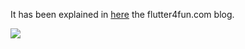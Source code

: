 It has been explained in [here](https://flutter4fun.com/ui-challenge-2-gaming-app-design-by-nevil-suresh-part-2-2/) the flutter4fun.com blog.

[![](http://img.youtube.com/vi/-_kco5pKOEA/0.jpg)](http://www.youtube.com/watch?v=-_kco5pKOEA "flutter4fun UI Challenge 2")
